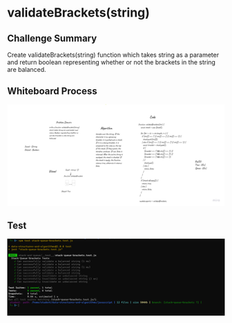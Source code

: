 # validateBrackets(string)
## Challenge Summary
Create validateBrackets(string) function which takes string as a parameter and return boolean representing whether or not the brackets in the string are balanced.

## Whiteboard Process
![image](../asset/validateBrackets.png)



## Test 
![image](../asset/validateBracketstest.png)